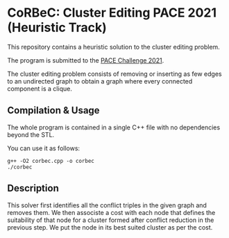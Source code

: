 # CoRBeC: Cluster Editing PACE 2021 (Heuristic Track)

This repository contains a heuristic solution to the cluster editing problem.

The program is submitted to the [PACE Challenge 2021](https://pacechallenge.org/2021/).

The cluster editing problem consists of removing or inserting as few edges to an undirected graph to obtain a graph where every connected component is a clique.

## Compilation & Usage

The whole program is contained in a single C++ file with no dependencies beyond the STL. 

You can use it as follows:

```
g++ -O2 corbec.cpp -o corbec
./corbec
```

## Description
This solver first identifies all the conflict triples in the given graph and removes them. We then associste a cost with each node that defines the suitability of that node for a cluster formed after conflict reduction in the previous step. We put the node in its best suited cluster as per the cost.
